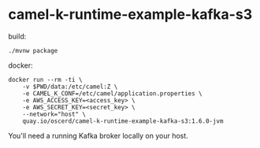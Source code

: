 # camel-k-runtime-example-kafka-s3

build:
```shell script
./mvnw package
```

docker:
```shell script
docker run --rm -ti \
    -v $PWD/data:/etc/camel:Z \
    -e CAMEL_K_CONF=/etc/camel/application.properties \
    -e AWS_ACCESS_KEY=<access_key> \
    -e AWS_SECRET_KEY=<secret_key> \
    --network="host" \
    quay.io/oscerd/camel-k-runtime-example-kafka-s3:1.6.0-jvm
```

You'll need a running Kafka broker locally on your host.

